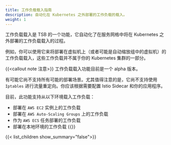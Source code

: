 ```yaml
---
title: 工作负载载入指南
description: 自动化在 Kubernetes 之外部署的工作负载的载入。
weight: 1
---
```


工作负载载入是 TSB 的一个功能，它自动化了在服务网格中将在 Kubernetes 之外部署的工作负载载入的过程。

例如，你可以使用它来将部署在虚拟机上（或者可能是自动缩放组中的虚拟机）的工作负载载入，这些工作负载并不属于你的 Kubernetes 集群的一部分。

{{<callout note 注意>}}
工作负载载入功能目前是一个 alpha 版本。

有可能它尚不支持所有可能的部署场景。尤其值得注意的是，它尚不支持使用 `Iptables` 进行流量重定向。你应该根据需要配置 Istio Sidecar 和你的应用程序。

目前，此功能支持从以下环境载入工作负载：

* 部署在 `AWS EC2` 实例上的工作负载
* 部署在 `AWS Auto-Scaling Groups` 上的工作负载
* 作为 `AWS ECS` 任务部署的工作负载
* 部署在本地环境的工作负载
{{</callout>}}

{{< list_children show_summary="false">}}
